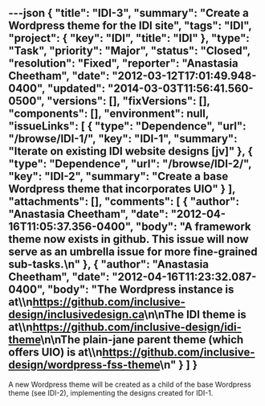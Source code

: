 ---json
{
  "title": "IDI-3",
  "summary": "Create a Wordpress theme for the IDI site",
  "tags": "IDI",
  "project": {
    "key": "IDI",
    "title": "IDI"
  },
  "type": "Task",
  "priority": "Major",
  "status": "Closed",
  "resolution": "Fixed",
  "reporter": "Anastasia Cheetham",
  "date": "2012-03-12T17:01:49.948-0400",
  "updated": "2014-03-03T11:56:41.560-0500",
  "versions": [],
  "fixVersions": [],
  "components": [],
  "environment": null,
  "issueLinks": [
    {
      "type": "Dependence",
      "url": "/browse/IDI-1/",
      "key": "IDI-1",
      "summary": "Iterate on existing IDI website designs [jv]"
    },
    {
      "type": "Dependence",
      "url": "/browse/IDI-2/",
      "key": "IDI-2",
      "summary": "Create a base Wordpress theme that incorporates UIO"
    }
  ],
  "attachments": [],
  "comments": [
    {
      "author": "Anastasia Cheetham",
      "date": "2012-04-16T11:05:37.356-0400",
      "body": "A framework theme now exists in github. This issue will now serve as an umbrella issue for more fine-grained sub-tasks.\n"
    },
    {
      "author": "Anastasia Cheetham",
      "date": "2012-04-16T11:23:32.087-0400",
      "body": "The Wordpress instance is at\\\n<https://github.com/inclusive-design/inclusivedesign.ca>\n\nThe IDI theme is at\\\n<https://github.com/inclusive-design/idi-theme>\n\nThe plain-jane parent theme (which offers UIO) is at\\\n<https://github.com/inclusive-design/wordpress-fss-theme>\n"
    }
  ]
}
---
A new Wordpress theme will be created as a child of the base Wordpress theme (see IDI-2), implementing the designs created for IDI-1.

        
